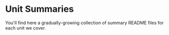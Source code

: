 # Unit Summaries

You'll find here a gradually-growing collection of summary README files for each unit we cover.

